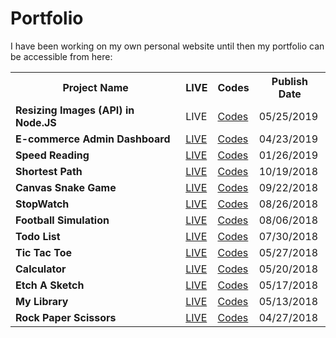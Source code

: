 # Portfolio

I have been working on my own personal website until then my portfolio can be accessible from here:



<table>
<tbody>
  
<tr>
<th>Project Name</th>
<th>LIVE</th>
<th>Codes</th>
<th>Publish Date</th>
</tr>

<tr>
  <td><b>Resizing Images (API) in Node.JS </b></td>
  <td>LIVE</td>
<td><a href="https://github.com/CanerSezgin/resizing-image-api/">Codes</a></td>
<td>05/25/2019</td>
</tr>

<tr>
  <td><b>E-commerce Admin Dashboard</b></td>
  <td><a href="https://node-shop-cl.herokuapp.com/about">LIVE</a></td>
<td><a href="https://github.com/CanerSezgin/e-commerce-admin">Codes</a></td>
<td>04/23/2019</td>
</tr>

<tr>
  <td><b>Speed Reading</b></td>
  <td><a href="https://canersezgin.github.io/SpeedReading/">LIVE</a></td>
<td><a href="https://github.com/CanerSezgin/SpeedReading">Codes</a></td>
<td>01/26/2019</td>
</tr>

<tr>
  <td><b>Shortest Path</b></td>
  <td><a href="https://canersezgin.github.io/shortest-path-js/">LIVE</a></td>
<td><a href="https://github.com/CanerSezgin/shortest-path-js">Codes</a></td>
<td>10/19/2018</td>
</tr>

<tr>
  <td><b>Canvas Snake Game</b></td>
  <td><a href="https://canersezgin.github.io/canvas-snake-js/">LIVE</a></td>
<td><a href="https://github.com/CanerSezgin/canvas-snake-js">Codes</a></td>
<td>09/22/2018</td>
</tr>

<tr>
  <td><b>StopWatch</b></td>
  <td><a href="https://canersezgin.github.io/stopwatch/">LIVE</a></td>
<td><a href="https://github.com/CanerSezgin/stopwatch">Codes</a></td>
<td>08/26/2018</td>
</tr>

<tr>
  <td><b>Football Simulation</b></td>
  <td><a href="https://canersezgin.github.io/FootballSimulation/">LIVE</a></td>
<td><a href="https://github.com/CanerSezgin/FootballSimulation">Codes</a></td>
<td>08/06/2018</td>
</tr>

<tr>
  <td><b>Todo List</b></td>
  <td><a href="https://canersezgin.github.io/TodoList/">LIVE</a></td>
<td><a href="https://github.com/canersezgin/TodoList/tree/master/Source%20Codes">Codes</a></td>
<td>07/30/2018</td>
</tr>

<tr>
  <td><b>Tic Tac Toe</b></td>
  <td><a href="https://canersezgin.github.io/Tic-Tac-Toe/">LIVE</a></td>
<td><a href="https://github.com/canersezgin/Tic-Tac-Toe">Codes</a></td>
<td>05/27/2018</td>
</tr>

<tr>
  <td><b>Calculator</b></td>
  <td><a href="https://canersezgin.github.io/calculator/">LIVE</a></td>
<td><a href="https://github.com/canersezgin/calculator">Codes</a></td>
<td>05/20/2018</td>
</tr>

<tr>
  <td><b>Etch A Sketch</b></td>
  <td><a href="https://canersezgin.github.io/Etch-A-Sketch/">LIVE</a></td>
<td><a href="https://github.com/canersezgin/Etch-A-Sketch">Codes</a></td>
<td>05/17/2018</td>
</tr>

<tr>
  <td><b>My Library</b></td>
  <td><a href="https://canersezgin.github.io/myLibrary/">LIVE</a></td>
<td><a href="https://github.com/canersezgin/myLibrary">Codes</a></td>
<td>05/13/2018</td>
</tr>

<tr>
  <td><b>Rock Paper Scissors</b></td>
  <td><a href="https://canersezgin.github.io/Rock-Paper-Scissors/">LIVE</a></td>
<td><a href="https://github.com/canersezgin/Rock-Paper-Scissors">Codes</a></td>
<td>04/27/2018</td>
</tr>









</tbody>
</table>
